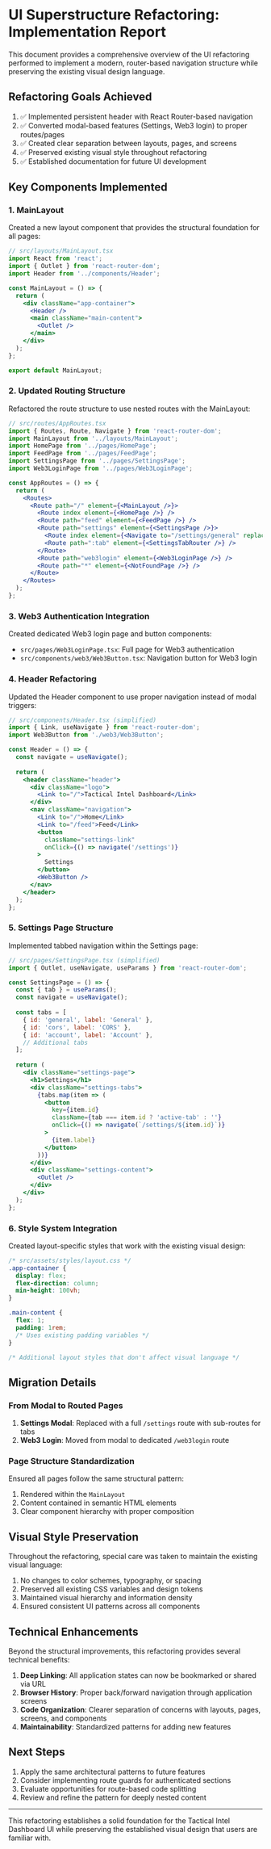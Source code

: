 # UI Superstructure Refactoring: Implementation Report

This document provides a comprehensive overview of the UI refactoring performed to implement a modern, router-based navigation structure while preserving the existing visual design language.

## Refactoring Goals Achieved

1. ✅ Implemented persistent header with React Router-based navigation
2. ✅ Converted modal-based features (Settings, Web3 login) to proper routes/pages
3. ✅ Created clear separation between layouts, pages, and screens
4. ✅ Preserved existing visual style throughout refactoring
5. ✅ Established documentation for future UI development

## Key Components Implemented

### 1. MainLayout

Created a new layout component that provides the structural foundation for all pages:

```jsx
// src/layouts/MainLayout.tsx
import React from 'react';
import { Outlet } from 'react-router-dom';
import Header from '../components/Header';

const MainLayout = () => {
  return (
    <div className="app-container">
      <Header />
      <main className="main-content">
        <Outlet />
      </main>
    </div>
  );
};

export default MainLayout;
```

### 2. Updated Routing Structure

Refactored the route structure to use nested routes with the MainLayout:

```jsx
// src/routes/AppRoutes.tsx
import { Routes, Route, Navigate } from 'react-router-dom';
import MainLayout from '../layouts/MainLayout';
import HomePage from '../pages/HomePage';
import FeedPage from '../pages/FeedPage';
import SettingsPage from '../pages/SettingsPage';
import Web3LoginPage from '../pages/Web3LoginPage';

const AppRoutes = () => {
  return (
    <Routes>
      <Route path="/" element={<MainLayout />}>
        <Route index element={<HomePage />} />
        <Route path="feed" element={<FeedPage />} />
        <Route path="settings" element={<SettingsPage />}>
          <Route index element={<Navigate to="/settings/general" replace />} />
          <Route path=":tab" element={<SettingsTabRouter />} />
        </Route>
        <Route path="web3login" element={<Web3LoginPage />} />
        <Route path="*" element={<NotFoundPage />} />
      </Route>
    </Routes>
  );
};
```

### 3. Web3 Authentication Integration

Created dedicated Web3 login page and button components:

- `src/pages/Web3LoginPage.tsx`: Full page for Web3 authentication
- `src/components/web3/Web3Button.tsx`: Navigation button for Web3 login

### 4. Header Refactoring

Updated the Header component to use proper navigation instead of modal triggers:

```jsx
// src/components/Header.tsx (simplified)
import { Link, useNavigate } from 'react-router-dom';
import Web3Button from './web3/Web3Button';

const Header = () => {
  const navigate = useNavigate();
  
  return (
    <header className="header">
      <div className="logo">
        <Link to="/">Tactical Intel Dashboard</Link>
      </div>
      <nav className="navigation">
        <Link to="/">Home</Link>
        <Link to="/feed">Feed</Link>
        <button 
          className="settings-link" 
          onClick={() => navigate('/settings')}
        >
          Settings
        </button>
        <Web3Button />
      </nav>
    </header>
  );
};
```

### 5. Settings Page Structure

Implemented tabbed navigation within the Settings page:

```jsx
// src/pages/SettingsPage.tsx (simplified)
import { Outlet, useNavigate, useParams } from 'react-router-dom';

const SettingsPage = () => {
  const { tab } = useParams();
  const navigate = useNavigate();
  
  const tabs = [
    { id: 'general', label: 'General' },
    { id: 'cors', label: 'CORS' },
    { id: 'account', label: 'Account' },
    // Additional tabs
  ];
  
  return (
    <div className="settings-page">
      <h1>Settings</h1>
      <div className="settings-tabs">
        {tabs.map(item => (
          <button
            key={item.id}
            className={tab === item.id ? 'active-tab' : ''}
            onClick={() => navigate(`/settings/${item.id}`)}
          >
            {item.label}
          </button>
        ))}
      </div>
      <div className="settings-content">
        <Outlet />
      </div>
    </div>
  );
};
```

### 6. Style System Integration

Created layout-specific styles that work with the existing visual design:

```css
/* src/assets/styles/layout.css */
.app-container {
  display: flex;
  flex-direction: column;
  min-height: 100vh;
}

.main-content {
  flex: 1;
  padding: 1rem;
  /* Uses existing padding variables */
}

/* Additional layout styles that don't affect visual language */
```

## Migration Details

### From Modal to Routed Pages

1. **Settings Modal**: Replaced with a full `/settings` route with sub-routes for tabs
2. **Web3 Login**: Moved from modal to dedicated `/web3login` route

### Page Structure Standardization

Ensured all pages follow the same structural pattern:

1. Rendered within the `MainLayout`
2. Content contained in semantic HTML elements
3. Clear component hierarchy with proper composition

## Visual Style Preservation

Throughout the refactoring, special care was taken to maintain the existing visual language:

1. No changes to color schemes, typography, or spacing
2. Preserved all existing CSS variables and design tokens
3. Maintained visual hierarchy and information density
4. Ensured consistent UI patterns across all components

## Technical Enhancements

Beyond the structural improvements, this refactoring provides several technical benefits:

1. **Deep Linking**: All application states can now be bookmarked or shared via URL
2. **Browser History**: Proper back/forward navigation through application screens
3. **Code Organization**: Clearer separation of concerns with layouts, pages, screens, and components
4. **Maintainability**: Standardized patterns for adding new features

## Next Steps

1. Apply the same architectural patterns to future features
2. Consider implementing route guards for authenticated sections
3. Evaluate opportunities for route-based code splitting
4. Review and refine the pattern for deeply nested content

---

This refactoring establishes a solid foundation for the Tactical Intel Dashboard UI while preserving the established visual design that users are familiar with.
